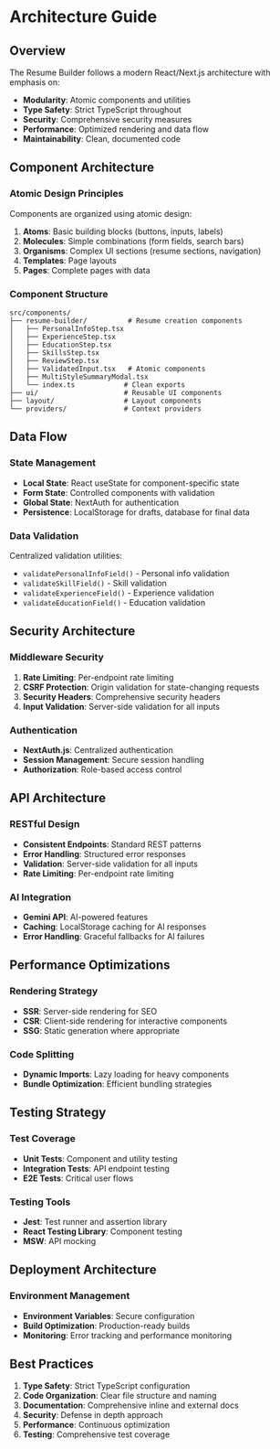 # Architecture Guide

## Overview

The Resume Builder follows a modern React/Next.js architecture with emphasis on:
- **Modularity**: Atomic components and utilities
- **Type Safety**: Strict TypeScript throughout
- **Security**: Comprehensive security measures
- **Performance**: Optimized rendering and data flow
- **Maintainability**: Clean, documented code

## Component Architecture

### Atomic Design Principles

Components are organized using atomic design:

1. **Atoms**: Basic building blocks (buttons, inputs, labels)
2. **Molecules**: Simple combinations (form fields, search bars)
3. **Organisms**: Complex UI sections (resume sections, navigation)
4. **Templates**: Page layouts
5. **Pages**: Complete pages with data

### Component Structure

```
src/components/
├── resume-builder/          # Resume creation components
│   ├── PersonalInfoStep.tsx
│   ├── ExperienceStep.tsx
│   ├── EducationStep.tsx
│   ├── SkillsStep.tsx
│   ├── ReviewStep.tsx
│   ├── ValidatedInput.tsx   # Atomic components
│   ├── MultiStyleSummaryModal.tsx
│   └── index.ts            # Clean exports
├── ui/                     # Reusable UI components
├── layout/                 # Layout components
└── providers/              # Context providers
```

## Data Flow

### State Management

- **Local State**: React useState for component-specific state
- **Form State**: Controlled components with validation
- **Global State**: NextAuth for authentication
- **Persistence**: LocalStorage for drafts, database for final data

### Data Validation

Centralized validation utilities:
- `validatePersonalInfoField()` - Personal info validation
- `validateSkillField()` - Skill validation
- `validateExperienceField()` - Experience validation
- `validateEducationField()` - Education validation

## Security Architecture

### Middleware Security

1. **Rate Limiting**: Per-endpoint rate limiting
2. **CSRF Protection**: Origin validation for state-changing requests
3. **Security Headers**: Comprehensive security headers
4. **Input Validation**: Server-side validation for all inputs

### Authentication

- **NextAuth.js**: Centralized authentication
- **Session Management**: Secure session handling
- **Authorization**: Role-based access control

## API Architecture

### RESTful Design

- **Consistent Endpoints**: Standard REST patterns
- **Error Handling**: Structured error responses
- **Validation**: Server-side validation for all inputs
- **Rate Limiting**: Per-endpoint rate limiting

### AI Integration

- **Gemini API**: AI-powered features
- **Caching**: LocalStorage caching for AI responses
- **Error Handling**: Graceful fallbacks for AI failures

## Performance Optimizations

### Rendering Strategy

- **SSR**: Server-side rendering for SEO
- **CSR**: Client-side rendering for interactive components
- **SSG**: Static generation where appropriate

### Code Splitting

- **Dynamic Imports**: Lazy loading for heavy components
- **Bundle Optimization**: Efficient bundling strategies

## Testing Strategy

### Test Coverage

- **Unit Tests**: Component and utility testing
- **Integration Tests**: API endpoint testing
- **E2E Tests**: Critical user flows

### Testing Tools

- **Jest**: Test runner and assertion library
- **React Testing Library**: Component testing
- **MSW**: API mocking

## Deployment Architecture

### Environment Management

- **Environment Variables**: Secure configuration
- **Build Optimization**: Production-ready builds
- **Monitoring**: Error tracking and performance monitoring

## Best Practices

1. **Type Safety**: Strict TypeScript configuration
2. **Code Organization**: Clear file structure and naming
3. **Documentation**: Comprehensive inline and external docs
4. **Security**: Defense in depth approach
5. **Performance**: Continuous optimization
6. **Testing**: Comprehensive test coverage 